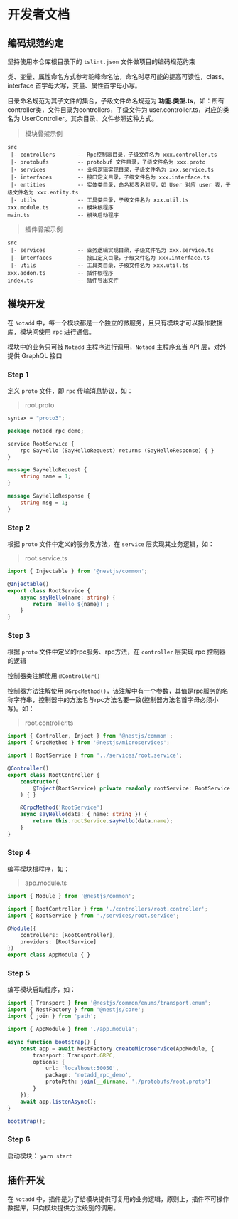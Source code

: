 # 开发者文档

## 编码规范约定

坚持使用本仓库根目录下的 `tslint.json` 文件做项目的编码规范约束

类、变量、属性命名方式参考驼峰命名法，命名时尽可能的提高可读性，class、interface 首字母大写，变量、属性首字母小写。

目录命名规范为其子文件的集合，子级文件命名规范为 **功能.类型.ts**，如：所有controller类，文件目录为controllers，子级文件为 user.controller.ts，对应的类名为 UserController。其余目录、文件参照这种方式。

> 模块骨架示例

```none
src
 |- controllers       -- Rpc控制器目录，子级文件名为 xxx.controller.ts
 |- protobufs         -- protobuf 文件目录，子级文件名为 xxx.proto
 |- services          -- 业务逻辑实现目录，子级文件名为 xxx.service.ts
 |- interfaces        -- 接口定义目录，子级文件名为 xxx.interface.ts
 |- entities          -- 实体类目录，命名和表名对应，如 User 对应 user 表，子级文件名为 xxx.entity.ts
 |- utils             -- 工具类目录，子级文件名为 xxx.util.ts
xxx.module.ts         -- 模块根程序
main.ts               -- 模块启动程序
```

> 插件骨架示例

```none
src
 |- services          -- 业务逻辑实现目录，子级文件名为 xxx.service.ts
 |- interfaces        -- 接口定义目录，子级文件名为 xxx.interface.ts
 |- utils             -- 工具类目录，子级文件名为 xxx.util.ts
xxx.addon.ts          -- 插件根程序
index.ts              -- 插件导出文件
```

## 模块开发

在 `Notadd` 中，每一个模块都是一个独立的微服务，且只有模块才可以操作数据库，模块间使用 `rpc` 进行通信。

模块中的业务只可被 `Notadd` 主程序进行调用，`Notadd` 主程序充当 API 层，对外提供 GraphQL 接口

### Step 1

定义 `proto` 文件，即 `rpc` 传输消息协议，如：

> root.proto

```protobuf
syntax = "proto3";

package notadd_rpc_demo;

service RootService {
    rpc SayHello (SayHelloRequest) returns (SayHelloResponse) { }
}

message SayHelloRequest {
    string name = 1;
}

message SayHelloResponse {
    string msg = 1;
}
```

### Step 2

根据 `proto` 文件中定义的服务及方法，在 `service` 层实现其业务逻辑，如：

> root.service.ts

```typescript
import { Injectable } from '@nestjs/common';

@Injectable()
export class RootService {
    async sayHello(name: string) {
        return `Hello ${name}!`;
    }
}
```

### Step 3

根据 `proto` 文件中定义的rpc服务、rpc方法，在 `controller` 层实现 rpc 控制器的逻辑

控制器类注解使用 `@Controller()`

控制器方法注解使用 `@GrpcMethod()`，该注解中有一个参数，其值是rpc服务的名称字符串，控制器中的方法名与rpc方法名要一致(控制器方法名首字母必须小写)。如：

> root.controller.ts

```typescript
import { Controller, Inject } from '@nestjs/common';
import { GrpcMethod } from '@nestjs/microservices';

import { RootService } from '../services/root.service';

@Controller()
export class RootController {
    constructor(
        @Inject(RootService) private readonly rootService: RootService
    ) { }

    @GrpcMethod('RootService')
    async sayHello(data: { name: string }) {
        return this.rootService.sayHello(data.name);
    }
}
```

### Step 4

编写模块根程序，如：

> app.module.ts

```typescript
import { Module } from '@nestjs/common';

import { RootController } from './controllers/root.controller';
import { RootService } from './services/root.service';

@Module({
    controllers: [RootController],
    providers: [RootService]
})
export class AppModule { }
```

### Step 5

编写模块启动程序，如：

```typescript
import { Transport } from '@nestjs/common/enums/transport.enum';
import { NestFactory } from '@nestjs/core';
import { join } from 'path';

import { AppModule } from './app.module';

async function bootstrap() {
    const app = await NestFactory.createMicroservice(AppModule, {
        transport: Transport.GRPC,
        options: {
            url: 'localhost:50050',
            package: 'notadd_rpc_demo',
            protoPath: join(__dirname, './protobufs/root.proto')
        }
    });
    await app.listenAsync();
}

bootstrap();
```

### Step 6

启动模块： `yarn start`

## 插件开发

在 `Notadd` 中，插件是为了给模块提供可复用的业务逻辑，原则上，插件不可操作数据库，只向模块提供方法级别的调用。